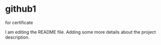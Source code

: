 # github1
for certificate

I am editing the README file. Adding some more details about the project description.
